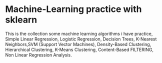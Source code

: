 # Machine-Learning practice with sklearn
This is the collection some machine learning algorithms i have practice, Simple Linear Regression, Logistic Regression, Decision Trees, K-Nearest Neighbors,SVM (Support Vector Machines), Density-Based Clustering, Hierarchical Clustering, K-Means Clustering, Content-Based FILTERING, Non Linear Regression Analysis. 
